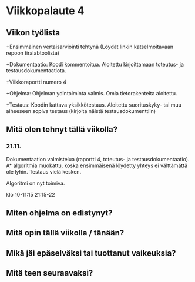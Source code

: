 # Viikkopalaute 4

## Viikon työlista

+Ensimmäinen vertaisarviointi tehtynä (Löydät linkin katselmoitavaan repoon tiralabtoolista)

+Dokumentaatio: Koodi kommentoitua. Aloitettu kirjoittamaan toteutus- ja testausdokumentaatiota.

+Viikkoraportti numero 4

+Ohjelma: Ohjelman ydintoiminta valmis. Omia tietorakenteita aloitettu.

+Testaus: Koodin kattava yksikkötestaus. Aloitettu suorituskyky- tai muu aiheeseen sopiva testaus (kirjoita näistä testausdokumenttiin)

## Mitä olen tehnyt tällä viikolla?

### 21.11.
Dokumentaation valmistelua (raportti 4, toteutus- ja testausdokumentaatio). A* algoritmia muokattu, koska ensimmäisenä löydetty yhteys ei välttämättä ole lyhin. Testaus vielä kesken.

Algoritmi on nyt toimiva.

klo 10-11:15 21:15-22

## Miten ohjelma on edistynyt?

## Mitä opin tällä viikolla / tänään?

## Mikä jäi epäselväksi tai tuottanut vaikeuksia?

## Mitä teen seuraavaksi?